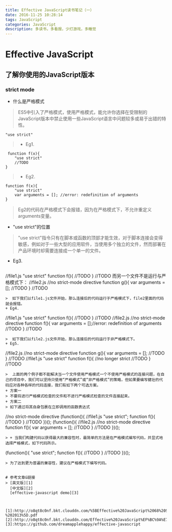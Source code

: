 ```yaml
---
title: Effective JavaScript读书笔记（一）
date: 2016-11-25 10:28:14
tags: JavaScript
categories: JavaScript
description: 多读书，多看报，少打游戏，多睡觉
---
```

# Effective JavaScript
> 
<!-- more -->
## 了解你使用的JavaScript版本
### strict mode
+ 什么是严格模式
> ES5中引入了严格模式，使用严格模式，能允许你选择在受限制的JavaScript版本中禁止使用一些JavaScript语言中问题较多或易于出错的特性。
```
"use strict"
```
> + Eg1.
```
 function f(x){
    "use strict"
    //TODO
}
```
> + Eg2.
```
function f(x){
    "use strict"
    var arguments = []; //error: redefinition of arguments
}
```
>  Eg2的代码在严格模式下会报错，因为在严格模式下，不允许重定义arguments变量。
+ "use strict"的位置
> "use strict"指令只有在脚本或函数的顶部才能生效，对于脚本连接会变得敏感，例如对于一些大型的应用软件，当使用多个独立的文件，然而部署在产品环境时却需要连接成一个单一的文件。
+ Eg3.
> ```
//file1.js
"use strict"
function f(){
    //TODO
}
//TODO
而另一个文件不是运行与严格模式下：
//file2.js
//no strict-mode directive
function g(){
    var arguments = [];
    //TODO
}
//TODO
```
>  如下我们以file1.js文件开始，那么连接后的代码运行于严格模式下，file2里面的代码就会报错。
+ Eg4.
```
//file1.js
"use strict"
function f(){
    //TODO
}
//TODO
//file2.js
//no strict-mode directive
function f(){
    var arguments = [];//error: redefinition of arguments
    //TODO
}
//TODO
```
>  如下我们以file2.js文件开始，那么连接后的代码运行于非严格模式下。
+ Eg5.
```
//file2.js
//no strict-mode directive
function g(){
    var arguments = [];
    //TODO
}
//TODO
//file1.js
"use strict"
function f(){ //no longer strict
    //TODO
}
//TODO
```
>  上面的两个例子都不能解决当一个文件使用严格模式一个不使用严格模式的连接问题，在自己的项目中，我们可以坚持只使用“严格模式”或“非严格模式”的策略，但如果要编写健壮的代码应对各种各样的代码连接，我们有如下两个可选方案。
+ 方案一
> 不要将进行严格模式检查的文件和不进行严格模式检查的文件连接起来。
+ 方案二
> 如下通过将其自身包裹在立即调用的函数表达式
```
//no strict-mode directive
(function(){
    //file1.js
    "use strict";
    function f(){
        //TODO
    }
    //TODO
})();
(function(){
    //file2.js
    //no strict-mode directive
    function f(){
        var arguments = [];
        //TODO
    }
    //TODO
})();
```
> + 当我们构建代码以获得最大的兼容性时，最简单的方法是在严格模式编写代码，并显式地选择严格模式，如下代码所示。
```
(function(){
    "use strict";
    function f(){
        //TODO
  }
  //TODO
})();
```
> 为了达到更为普遍的兼容性，建议在严格模式下编写代码。


# 参考文章&链接
> [英文版][1]
  [中文版][2]
  [effective-javascript demo][3]



[1]:http://o8qt8c0nf.bkt.clouddn.com/%5BEffective%20JavaScript%2068%20Specific%20Ways%20to%20Harness%20the%20Power%20of%20JavaScript%20%28Effective%20Software%20Development%20Series%29%20by%20David%20Herman%20-%202013%5D.pdf
[2]:http://o8qt8c0nf.bkt.clouddn.com/Effective%20JavaScript%EF%BC%9A%E7%BC%96%E5%86%99%E9%AB%98%E8%B4%A8%E9%87%8FJavaScript%E4%BB%A3%E7%A0%81%E7%9A%8468%E4%B8%AA%E6%9C%89%E6%95%88%E6%96%B9%E6%B3%95%EF%BC%88%E5%B8%A6%E4%B9%A6%E7%AD%BE%E4%B8%AD%E6%96%87%E6%89%AB%E6%8F%8F%E7%89%88%EF%BC%89.pdf
[3]:https://github.com/dreamapplehappy/effective-javascript
